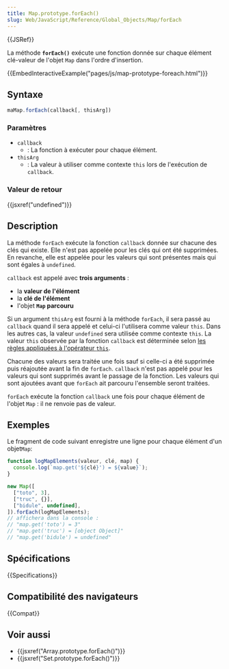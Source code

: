 ```yaml
---
title: Map.prototype.forEach()
slug: Web/JavaScript/Reference/Global_Objects/Map/forEach
---
```


{{JSRef}}

La méthode **`forEach()`** exécute une fonction donnée sur chaque élément clé-valeur de l'objet `Map` dans l'ordre d'insertion.

{{EmbedInteractiveExample("pages/js/map-prototype-foreach.html")}}

## Syntaxe

```js
maMap.forEach(callback[, thisArg])
```

### Paramètres

- `callback`
  - : La fonction à exécuter pour chaque élément.
- `thisArg`
  - : La valeur à utiliser comme contexte `this` lors de l'exécution de `callback`.

### Valeur de retour

{{jsxref("undefined")}}

## Description

La méthode `forEach` exécute la fonction `callback` donnée sur chacune des clés qui existe. Elle n'est pas appelée pour les clés qui ont été supprimées. En revanche, elle est appelée pour les valeurs qui sont présentes mais qui sont égales à `undefined`.

`callback` est appelé avec **trois arguments** :

- la **valeur de l'élément**
- la **clé de l'élément**
- l'objet **`Map` parcouru**

Si un argument `thisArg` est fourni à la méthode `forEach`, il sera passé au `callback` quand il sera appelé et celui-ci l'utilisera comme valeur `this`. Dans les autres cas, la valeur `undefined` sera utilisée comme contexte `this`. La valeur `this` observée par la fonction `callback` est déterminée selon [les règles appliquées à l'opérateur `this`](/fr/docs/JavaScript/Reference/Opérateurs/Opérateurs_spéciaux/L'opérateur_this).

Chacune des valeurs sera traitée une fois sauf si celle-ci a été supprimée puis réajoutée avant la fin de `forEach`. `callback` n'est pas appelé pour les valeurs qui sont supprimés avant le passage de la fonction. Les valeurs qui sont ajoutées avant que `forEach` ait parcouru l'ensemble seront traitées.

`forEach` exécute la fonction `callback` une fois pour chaque élément de l'objet `Map` : il ne renvoie pas de valeur.

## Exemples

Le fragment de code suivant enregistre une ligne pour chaque élément d'un objet`Map`:

```js
function logMapElements(valeur, clé, map) {
  console.log(`map.get('${clé}') = ${value}`);
}

new Map([
  ["toto", 3],
  ["truc", {}],
  ["bidule", undefined],
]).forEach(logMapElements);
// affichera dans la console :
// "map.get('toto') = 3"
// "map.get('truc') = [object Object]"
// "map.get('bidule') = undefined"
```

## Spécifications

{{Specifications}}

## Compatibilité des navigateurs

{{Compat}}

## Voir aussi

- {{jsxref("Array.prototype.forEach()")}}
- {{jsxref("Set.prototype.forEach()")}}
